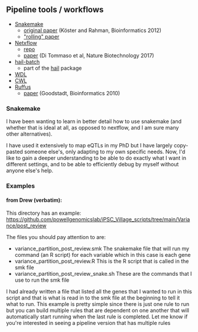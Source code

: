 ## Pipeline tools / workflows

* [Snakemake](https://snakemake.readthedocs.io/en/stable/)
  * [original paper](https://academic.oup.com/bioinformatics/article/28/19/2520/290322) (Köster and Rahman, Bioinformatics 2012)
  * ["rolling" paper](https://f1000research.com/articles/10-33/v1)
* [Netxflow](https://www.nextflow.io/)
  * [repo](https://github.com/nextflow-io/nextflow)
  * [paper](https://www.nature.com/articles/nbt.3820) (Di Tommaso et al, Nature Biotechnology 2017) 
* [hail-batch](https://hail.is/docs/batch/tutorial.html)
  * part of the [hail](https://hail.is/) package
* [WDL](https://support.terra.bio/hc/en-us/sections/360007274612)
* [CWL](https://www.commonwl.org/)
* [Ruffus](http://www.ruffus.org.uk/)
  * [paper](https://academic.oup.com/bioinformatics/article/26/21/2778/214489) (Goodstadt, Bioinformatics 2010)



### Snakemake

I have been wanting to learn in better detail how to use snakemake (and whether that is ideal at all, as opposed to nextflow, and I am sure many other alternatives).

I have used it extensively to map eQTLs in my PhD but I have largely copy-pasted someone else's, only adapting to my own specific needs.
Now, I'd like to gain a deeper understanding to be able to do exactly what I want in different settings, and to be able to efficiently debug by myself without anyone else's help.


### Examples 

#### from Drew (verbatim):

This directory has an example: https://github.com/powellgenomicslab/iPSC_Village_scripts/tree/main/Variance/post_review

The files you should pay attention to are:
* variance_partition_post_review.smk The snakemake file that will run my command (an R script) for each variable which in this case is each gene
* variance_partition_post_review.R This is the R script that is called in the smk file
* variance_partition_post_review_snake.sh These are the commands that I use to run the smk file

I had already written a file that listed all the genes that I wanted to run in this script and that is what is read in to the smk file at the beginning to tell it what to run. 
This example is pretty simple since there is just one rule to run but you can build multiple rules that are dependent on one another that will automatically start running when the last rule is completed. 
Let me know if you're interested in seeing a pipeline version that has multiple rules
